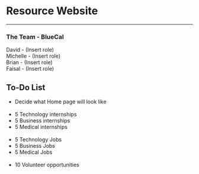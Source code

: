 <h1> Resource Website </h1>
<hr>
<h3> The Team - BlueCal </h3>
David - (Insert role) <br>
Michelle - (Insert role) <br>
Brian - (Insert role) <br>
Faisal - (Insert role)
<br>
<h2> To-Do List </h2>
<ul>
<li>Decide what Home page will look like</li>
<br>
<li>5 Technology internships</li>
<li>5 Business internships</li>
<li>5 Medical internships</li>
<br>
<li>5 Technology Jobs</li>
<li>5 Business Jobs</li>
<li>5 Medical Jobs</li>
<br>
<li>10 Volunteer opportunities</li>
</ul>
